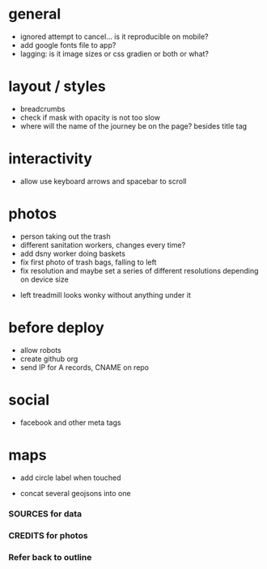 # general

- ignored attempt to cancel... is it reproducible on mobile?
- add google fonts file to app?
- lagging: is it image sizes or css gradien or both or what?

# layout / styles

<!-- - choose font -->
<!-- - recalculate on resize -->
<!-- - mobile devices on horizontal mode -->
<!-- - add updated logo and favicon (maybe the favicon should match the current website – I think it does) -->
<!-- - mask content before js is done -->
<!-- - center footer vertically into its container -->
- breadcrumbs
- check if mask with opacity is not too slow
- where will the name of the journey be on the page? besides title tag

# interactivity

- allow use keyboard arrows and spacebar to scroll

# photos

- person taking out the trash
- different sanitation workers, changes every time?
- add dsny worker doing baskets
- fix first photo of trash bags, falling to left
- fix resolution and maybe set a series of different resolutions depending on device size
<!-- - fix photo inside transfer station with empty background -->
<!-- - fix tipping photo sanitation truck writing mirrorred -->
- left treadmill looks wonky without anything under it

# before deploy

- allow robots
- create github org
- send IP for A records, CNAME on repo

# social

- facebook and other meta tags

# maps

<!-- - nyc: fix jagged edges -->
- add circle label when touched
<!-- - build geojsons too via gulp -->
- concat several geojsons into one

### SOURCES for data

### CREDITS for photos

### Refer back to outline
